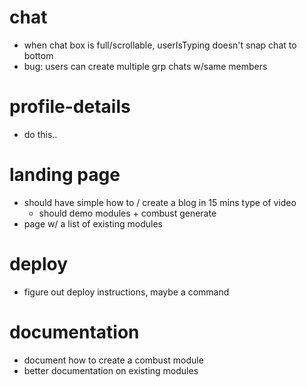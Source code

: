 # chat

* when chat box is full/scrollable, userIsTyping doesn't snap chat to bottom
* bug: users can create multiple grp chats w/same members

# profile-details

* do this..

# landing page

* should have simple how to / create a blog in 15 mins type of video
  * should demo modules + combust generate
* page w/ a list of existing modules

# deploy

* figure out deploy instructions, maybe a command

# documentation

* document how to create a combust module
* better documentation on existing modules
